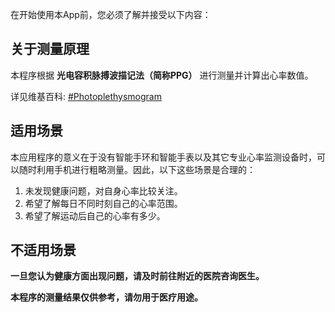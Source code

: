 在开始使用本App前，您必须了解并接受以下内容：

## 关于测量原理

本程序根据 **光电容积脉搏波描记法（简称PPG）** 进行测量并计算出心率数值。

详见维基百科: [#Photoplethysmogram](https://en.wikipedia.org/wiki/Photoplethysmogram)



## 适用场景

本应用程序的意义在于没有智能手环和智能手表以及其它专业心率监测设备时，可以随时利用手机进行粗略测量。因此，以下这些场景是合理的：

1. 未发现健康问题，对自身心率比较关注。
2. 希望了解每日不同时刻自己的心率范围。
3. 希望了解运动后自己的心率有多少。



## 不适用场景

**一旦您认为健康方面出现问题，请及时前往附近的医院咨询医生。**

**本程序的测量结果仅供参考，请勿用于医疗用途。**

<br>
